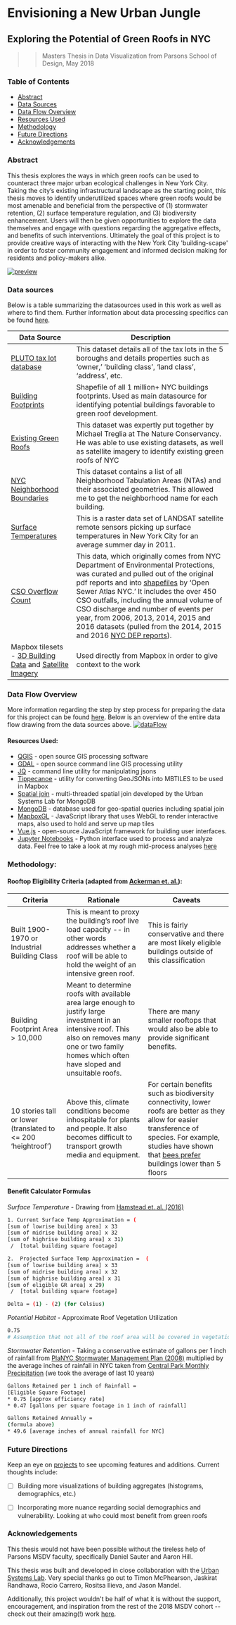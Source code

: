 # Envisioning a New Urban Jungle
## Exploring the Potential of Green Roofs in NYC

>> Masters Thesis in Data Visualization from Parsons School of Design, May 2018

### Table of Contents
- [Abstract](#abstract)
- [Data Sources](#data-sources)
- [Data Flow Overview](#data-flow-overview)
- [Resources Used](#resources-used)
- [Methodology](#methodology)
- [Future Directions](#future-directions)
- [Acknowledgements](#acknowledgements)


### Abstract
This thesis explores the ways in which green roofs can be used to counteract three major urban ecological challenges in New York City. Taking the city’s existing infrastructural landscape as the starting point, this thesis moves to identify underutilized spaces where green roofs would be most amenable and beneficial from the perspective of (1) stormwater retention, (2) surface temperature regulation, and (3) biodiversity enhancement. Users will then be given opportunities to explore the data themselves and engage with questions regarding the aggregative effects, and benefits of such interventions. Ultimately the goal of this project is to provide creative ways of interacting with the New York City 'building-scape' in order to foster community engagement and informed decision making for residents and policy-makers alike.

[![preview](preview.png)](https://auchers.github.io/data-visualization-thesis/)

### Data sources
Below is a table summarizing the datasources used in this work as well as where to find them. Further information about data processing specifics can be found [here](https://github.com/auchers/data-visualization-thesis/tree/master/nyc-data-playground).

Data Source | Description
------|------
[PLUTO tax lot database](https://www1.nyc.gov/site/planning/data-maps/open-data/dwn-pluto-mappluto.page) | This dataset details all of the tax lots in the 5 boroughs and details properties such as ‘owner,’ ‘building class’, ‘land class’, ‘address’, etc.
[Building Footprints](https://data.cityofnewyork.us/Housing-Development/Building-Footprints/nqwf-w8eh) | Shapefile of all 1 million+ NYC buildings footprints. Used as main datasource for identifying potential buildings favorable to green roof development.
[Existing Green Roofs](https://github.com/tnc-ny-science/NYC_GreenRoofMapping/tree/master/greenroof_gisdata/20180403_greenroof_gte50px_0x5m/polygons) | This dataset was expertly put together by Michael Treglia at The Nature Conservancy. He was able to use existing datasets, as well as satellite imagery to identify existing green roofs of NYC
[NYC Neighborhood Boundaries](https://www1.nyc.gov/site/planning/data-maps/open-data/dwn-nynta.page) | This dataset contains a list of all Neighborhood Tabulation Areas (NTAs) and their associated geometries. This allowed me to get the neighborhood name for each building.  
[Surface Temperatures](http://urbansystemslab.com/publications/) | This is a raster data set of LANDSAT satellite remote sensors picking up surface temperatures in New York City for an average summer day in 2011. |
[CSO Overflow Count](http://openseweratlas.tumblr.com/) | This data, which originally comes from NYC Department of Environmental Protections, was curated and pulled out of the original pdf reports and into [shapefiles](https://drive.google.com/file/d/1y8sBQiHD6gxS6dx6Civ0_vKXLdVzSNP6/view) by  ‘Open Sewer Atlas NYC.’  It includes the over 450 CSO outfalls, including the annual volume of CSO discharge and number of events per year, from 2006, 2013, 2014, 2015 and 2016 datasets (pulled from the 2014, 2015 and 2016 [NYC DEP reports](http://www.nyc.gov/html/dep/html/harborwater/spdes_bmp_report_2010.shtml)).
Mapbox tilesets - [3D Building Data](https://www.mapbox.com/studio/tilesets/mapbox.mapbox-streets-v7/)  and   [Satellite Imagery](https://www.mapbox.com/studio/tilesets/mapbox.satellite/) | Used directly from Mapbox in order to give context to the work

### Data Flow Overview
More information regarding the step by step process for preparing the data for this project can be found [here](https://github.com/auchers/data-visualization-thesis/tree/master/nyc-data-playground). Below is an overview of the entire data flow drawing from the data sources above.
[![dataFlow](ThesisDataFlow.png)](https://github.com/auchers/data-visualization-thesis/tree/master/nyc-data-playground)

#### Resources Used:

* [QGIS](https://qgis.org/en/site/) - open source GIS processing software
* [GDAL](http://www.gdal.org/) - open source command line GIS processing utility
* [JQ](https://shapeshed.com/jq-json/) - command line utility for manipulating jsons
* [Tippecanoe](https://github.com/mapbox/tippecanoe) - utility for converting GeoJSONs into MBTILES to be used in Mapbox
* [Spatial join](https://github.com/UrbanSystemsLab/spatial-join-mongodb) - multi-threaded spatial join developed by the Urban Systems Lab for MongoDB
* [MongoDB](https://docs.mongodb.com/) - database used for geo-spatial queries including spatial join
* [MapboxGL](https://www.mapbox.com/mapbox-gl-js/api/) - JavaScript library that uses WebGL to render interactive maps, also used to hold and serve up map tiles
* [Vue.js](https://vuejs.org/) - open-source JavaScript framework for building user interfaces.
* [Jupyter Notebooks](http://jupyter.org/) - Python interface used to process and analyze data. Feel free to take a look at my rough mid-process analyses [here](https://github.com/auchers/data-visualization-thesis/tree/master/nyc-data-playground/jupyter_notebooks)

### Methodology:

#### Rooftop Eligibility Criteria (adapted from [Ackerman et. al.](http://urbandesignlab.columbia.edu/files/2015/04/4_urban_agriculture_nyc.pdf)):


Criteria | Rationale | Caveats
-------|-------|------
Built 1900-1970 or Industrial Building Class | This is meant to proxy the building’s roof live load capacity -- in other words addresses whether a roof will be able to hold the weight of an intensive green roof. | This is fairly conservative and there are most likely eligible buildings outside of this classification
Building Footprint Area > 10,000 | Meant to determine roofs with available area large enough to justify large investment in an intensive roof. This also on removes many one or two family homes which often have sloped and unsuitable roofs.  | There are many smaller rooftops that would also be able to provide significant benefits.
10 stories tall or lower (translated to <= 200 ‘heightroof’) | Above this, climate conditions become inhospitable for plants and people. It also becomes difficult to transport growth media and equipment.  | For certain benefits such as biodiversity connectivity, lower roofs are better as they allow for easier transference of species. For example, studies have shown that [bees prefer](http://dx.doi.org/10.1080/15659801.2015.1052635) buildings lower than 5 floors

#### Benefit Calculator Formulas

*Surface Temperature* - Drawing from [Hamstead et. al. (2016)](https://www.sciencedirect.com/science/article/pii/S1470160X1500549X)
```sh
1. Current Surface Temp Approximation = (
[sum of lowrise building area] x 33
[sum of midrise building area] x 32
[sum of highrise building area] x 31)
 /  [total building square footage]

2.  Projected Surface Temp Approximation =  (
[sum of lowrise building area] x 33
[sum of midrise building area] x 32
[sum of highrise building area] x 31
[sum of eligible GR area] x 29)
 /  [total building square footage]

Delta = (1) - (2) (for Celsius)
```

*Potential Habitat* - Approximate Roof Vegetation Utilization
```sh
0.75
# Assumption that not all of the roof area will be covered in vegetation
```

*Stormwater Retention* - Taking a conservative estimate of gallons per 1 inch of rainfall from [PlaNYC Stormwater Management Plan (2008)](http://www.nyc.gov/html/planyc/downloads/pdf/publications/nyc_sustainable_stormwater_management_plan_final.pdf) multiplied by the average inches of rainfall in NYC taken from [Central Park Monthly Precipitation](https://www.weather.gov/media/okx/Climate/CentralPark/monthlyannualprecip.pdf) (we took the average of last 10 years)
```sh
Gallons Retained per 1 inch of Rainfall =
[Eligible Square Footage]
* 0.75 [approx efficiency rate]
* 0.47 [gallons per square footage in 1 inch of rainfall]

Gallons Retained Annually =
(formula above)
* 49.6 [average inches of annual rainfall for NYC]
```

### Future Directions
Keep an eye on [projects](https://github.com/auchers/data-visualization-thesis/projects) to see upcoming features and additions. Current thoughts include:

 - [ ] Building more visualizations of building aggregates (histograms, demographics, etc.)
 - [ ] Incorporating more nuance regarding social demographics and vulnerability. Looking at who could most benefit from green roofs


### Acknowledgements
This thesis would not have been possible without the tireless help of Parsons MSDV faculty, specifically Daniel Sauter and Aaron Hill.

This thesis was built and developed in close collaboration with the [Urban Systems Lab](http://urbansystemslab.com/). Very special thanks go out to Timon McPhearson, Jaskirat Randhawa, Rocio Carrero, Rositsa Ilieva, and Jason Mandel.

Additionally, this project wouldn't be half of what it is without the support, encouragement, and inspiration from the rest of the 2018 MSDV cohort -- check out their amazing(!) work [here](http://visualizedata.github.io/thesis/).
